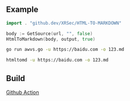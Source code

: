 ## Example

```go
import . "github.dev/XRSec/HTML-TO-MARKDOWN"

body := GetSource(url, "", false)
HtmlToMarkdown(body, output, true)
```

```bash
go run awvs.go -u https://baidu.com -o 123.md
```

```bash
htmltomd -u https://baidu.com -o 123.md
```

## Build

[Github Action](.github/workflows/Go%20Build.yml#L35)
